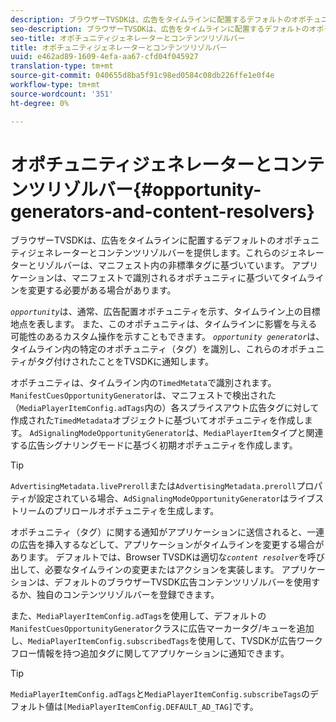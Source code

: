 ```yaml
---
description: ブラウザーTVSDKは、広告をタイムラインに配置するデフォルトのオポチュニティジェネレーターとコンテンツリゾルバーを提供します。これらのジェネレーターとリゾルバーは、マニフェスト内の非標準タグに基づいています。 アプリケーションは、マニフェストで識別されるオポチュニティに基づいてタイムラインを変更する必要がある場合があります。
seo-description: ブラウザーTVSDKは、広告をタイムラインに配置するデフォルトのオポチュニティジェネレーターとコンテンツリゾルバーを提供します。これらのジェネレーターとリゾルバーは、マニフェスト内の非標準タグに基づいています。 アプリケーションは、マニフェストで識別されるオポチュニティに基づいてタイムラインを変更する必要がある場合があります。
seo-title: オポチュニティジェネレーターとコンテンツリゾルバー
title: オポチュニティジェネレーターとコンテンツリゾルバー
uuid: e462ad89-1609-4efa-aa67-cfd04f045927
translation-type: tm+mt
source-git-commit: 040655d8ba5f91c98ed0584c08db226ffe1e0f4e
workflow-type: tm+mt
source-wordcount: '351'
ht-degree: 0%

---
```



# オポチュニティジェネレーターとコンテンツリゾルバー{#opportunity-generators-and-content-resolvers}

ブラウザーTVSDKは、広告をタイムラインに配置するデフォルトのオポチュニティジェネレーターとコンテンツリゾルバーを提供します。これらのジェネレーターとリゾルバーは、マニフェスト内の非標準タグに基づいています。 アプリケーションは、マニフェストで識別されるオポチュニティに基づいてタイムラインを変更する必要がある場合があります。

*`opportunity`*&#x200B;は、通常、広告配置オポチュニティを示す、タイムライン上の目標地点を表します。 また、このオポチュニティは、タイムラインに影響を与える可能性のあるカスタム操作を示すこともできます。 *`opportunity generator`*&#x200B;は、タイムライン内の特定のオポチュニティ（タグ）を識別し、これらのオポチュニティがタグ付けされたことをTVSDKに通知します。

オポチュニティは、タイムライン内の`TimedMetata`で識別されます。 `ManifestCuesOpportunityGenerator`は、マニフェストで検出された（`MediaPlayerItemConfig.adTags`内の）各スプライスアウト広告タグに対して作成された`TimedMetadata`オブジェクトに基づいてオポチュニティを作成します。 `AdSignalingModeOpportunityGenerator`は、`MediaPlayerItem`タイプと関連する広告シグナリングモードに基づく初期オポチュニティを作成します。

>[!TIP]
>
>`AdvertisingMetadata.livePreroll`または`AdvertisingMetadata.preroll`プロパティが設定されている場合、`AdSignalingModeOpportunityGenerator`はライブストリームのプリロールオポチュニティを生成します。

オポチュニティ（タグ）に関する通知がアプリケーションに送信されると、一連の広告を挿入するなどして、アプリケーションがタイムラインを変更する場合があります。 デフォルトでは、Browser TVSDKは適切な&#x200B;*`content resolver`*&#x200B;を呼び出して、必要なタイムラインの変更またはアクションを実装します。 アプリケーションは、デフォルトのブラウザーTVSDK広告コンテンツリゾルバーを使用するか、独自のコンテンツリゾルバーを登録できます。

また、`MediaPlayerItemConfig.adTags`を使用して、デフォルトの`ManifestCuesOpportunityGenerator`クラスに広告マーカータグ/キューを追加し、`MediaPlayerItemConfig.subscribedTags`を使用して、TVSDKが広告ワークフロー情報を持つ追加タグに関してアプリケーションに通知できます。

>[!TIP]
>
>`MediaPlayerItemConfig.adTags`と`MediaPlayerItemConfig.subscribeTags`のデフォルト値は`[MediaPlayerItemConfig.DEFAULT_AD_TAG]`です。

